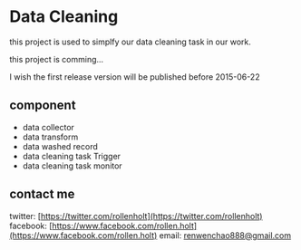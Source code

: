 Data Cleaning
=============


this project is used to simplfy our data cleaning task in our work.

this project is comming...

I wish the first release version will be published before 2015-06-22

## component

- data collector
- data transform
- data washed record
- data cleaning task Trigger
- data cleaning task monitor

## contact me

twitter: [https://twitter.com/rollenholt](https://twitter.com/rollenholt)
facebook: [https://www.facebook.com/rollen.holt](https://www.facebook.com/rollen.holt)
email: renwenchao888@gmail.com
